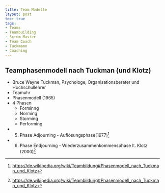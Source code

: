 ```yaml
---
title: Team Modelle
layout: post
toc: true
tags:
- Teams
- Teambuilding
- Scrum Master
- Team Coach
- Tuckmann
- Coaching
---
```

<!--break-->
## Teamphasenmodell nach Tuckman (und Klotz)

- Bruce Wayne Tuckman,  Psychologe, Organisationsberater und Hochschullehrer 
- Teamuhr
- Phasenmodell (1965)
- 4 Phasen
  - Forminng
  - Norming
  - Storming 
  - Performing
- 5. Phase Adjourning - Auflösungsphase(1977)[^tuckman-klotz] 
- 6. Phase Endjourning - Wiederzusammenkommensphase lt. Klotz (2000)[^tuckman-klotz]

[^tuckman-klotz]: <https://de.wikipedia.org/wiki/Teambildung#Phasenmodell_nach_Tuckman_und_Klotz>
